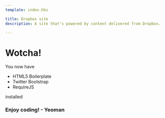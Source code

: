 ```yaml
---
template: index.hbs

title: Dropbox site
description: A site that's powered by content delivered from Dropbox.

---
```


# Wotcha!

You now have

- HTML5 Boilerplate
- Twitter Bootstrap
- RequireJS

installed

### Enjoy coding! - Yeoman
